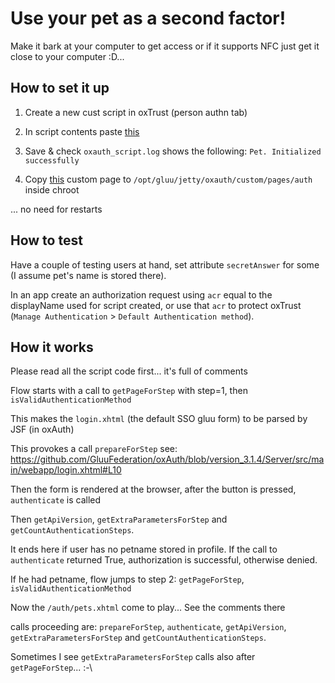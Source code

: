 # Use your pet as a second factor!

Make it bark at your computer to get access or if it supports NFC just get it close to your computer :D...

## How to set it up

1. Create a new cust script in oxTrust (person authn tab)

1. In script contents paste [this](./pets.py)

1. Save & check `oxauth_script.log` shows the following: `Pet. Initialized successfully`

1. Copy [this](./pet.xhtml) custom page to `/opt/gluu/jetty/oxauth/custom/pages/auth` inside chroot

... no need for restarts

## How to test

Have a couple of testing users at hand, set attribute `secretAnswer` for some (I assume pet's name is stored there).

In an app create an authorization request using `acr` equal to the displayName used for script created, or use that `acr` to protect oxTrust (`Manage Authentication` > `Default Authentication method`).

## How it works

Please read all the script code first... it's full of comments

Flow starts with a call to `getPageForStep` with step=1, then `isValidAuthenticationMethod`

This makes the `login.xhtml` (the default SSO gluu form) to be parsed by JSF (in oxAuth)

This provokes a call `prepareForStep` see: https://github.com/GluuFederation/oxAuth/blob/version_3.1.4/Server/src/main/webapp/login.xhtml#L10

Then the form is rendered at the browser, after the button is pressed, `authenticate` is called

Then `getApiVersion`, `getExtraParametersForStep` and `getCountAuthenticationSteps`.

It ends here if user has no petname stored in profile. If the call to `authenticate` returned True, authorization is successful, otherwise denied.

If he had petname, flow jumps to step 2: `getPageForStep`, `isValidAuthenticationMethod`

Now the `/auth/pets.xhtml` come to play... See the comments there

calls proceeding are: `prepareForStep`, `authenticate`, `getApiVersion`, `getExtraParametersForStep` and `getCountAuthenticationSteps`.

Sometimes I see `getExtraParametersForStep` calls also after `getPageForStep`... :-\
